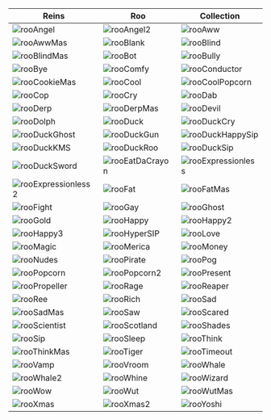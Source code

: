 Reins | Roo | Collection 
--- | --- | --- 
![rooAngel][rooAngel] |![rooAngel2][rooAngel2] |![rooAww][rooAww]
![rooAwwMas][rooAwwMas] |![rooBlank][rooBlank] |![rooBlind][rooBlind]
![rooBlindMas][rooBlindMas] |![rooBot][rooBot] |![rooBully][rooBully]
![rooBye][rooBye] |![rooComfy][rooComfy] |![rooConductor][rooConductor]
![rooCookieMas][rooCookieMas] |![rooCool][rooCool] |![rooCoolPopcorn][rooCoolPopcorn]
![rooCop][rooCop] |![rooCry][rooCry] |![rooDab][rooDab]
![rooDerp][rooDerp] |![rooDerpMas][rooDerpMas] |![rooDevil][rooDevil]
![rooDolph][rooDolph] |![rooDuck][rooDuck] |![rooDuckCry][rooDuckCry]
![rooDuckGhost][rooDuckGhost] |![rooDuckGun][rooDuckGun] |![rooDuckHappySip][rooDuckHappySip]
![rooDuckKMS][rooDuckKMS] |![rooDuckRoo][rooDuckRoo] |![rooDuckSip][rooDuckSip]
![rooDuckSword][rooDuckSword] |![rooEatDaCrayon][rooEatDaCrayon] |![rooExpressionless][rooExpressionless]
![rooExpressionless2][rooExpressionless2] |![rooFat][rooFat] |![rooFatMas][rooFatMas]
![rooFight][rooFight] |![rooGay][rooGay] |![rooGhost][rooGhost]
![rooGold][rooGold] |![rooHappy][rooHappy] |![rooHappy2][rooHappy2]
![rooHappy3][rooHappy3] |![rooHyperSIP][rooHyperSIP] |![rooLove][rooLove]
![rooMagic][rooMagic] |![rooMerica][rooMerica] |![rooMoney][rooMoney]
![rooNudes][rooNudes] |![rooPirate][rooPirate] |![rooPog][rooPog]
![rooPopcorn][rooPopcorn] |![rooPopcorn2][rooPopcorn2] |![rooPresent][rooPresent]
![rooPropeller][rooPropeller] |![rooRage][rooRage] |![rooReaper][rooReaper]
![rooRee][rooRee] |![rooRich][rooRich] |![rooSad][rooSad]
![rooSadMas][rooSadMas] |![rooSaw][rooSaw] |![rooScared][rooScared]
![rooScientist][rooScientist] |![rooScotland][rooScotland] |![rooShades][rooShades]
![rooSip][rooSip] |![rooSleep][rooSleep] |![rooThink][rooThink]
![rooThinkMas][rooThinkMas] |![rooTiger][rooTiger] |![rooTimeout][rooTimeout]
![rooVamp][rooVamp] |![rooVroom][rooVroom] |![rooWhale][rooWhale]
![rooWhale2][rooWhale2] |![rooWhine][rooWhine] |![rooWizard][rooWizard]
![rooWow][rooWow] |![rooWut][rooWut] |![rooWutMas][rooWutMas]
![rooXmas][rooXmas] |![rooXmas2][rooXmas2] |![rooYoshi][rooYoshi]



[rooAngel]: roo's/rooAngel.png
[rooAngel2]: roo's/rooAngel2.png
[rooAww]: roo's/rooAww.png
[rooAwwMas]: roo's/rooAwwMas.png
[rooBlank]: roo's/rooBlank.png
[rooBlind]: roo's/rooBlind.png
[rooBlindMas]: roo's/rooBlindMas.png
[rooBot]: roo's/rooBot.png
[rooBully]: roo's/rooBully.png
[rooBye]: roo's/rooBye.png
[rooComfy]: roo's/rooComfy.png
[rooConductor]: roo's/rooConductor.png
[rooCookieMas]: roo's/rooCookieMas.png
[rooCool]: roo's/rooCool.png
[rooCoolPopcorn]: roo's/rooCoolPopcorn.png
[rooCop]: roo's/rooCop.png
[rooCry]: roo's/rooCry.png
[rooDab]: roo's/rooDab.png
[rooDerp]: roo's/rooDerp.png
[rooDerpMas]: roo's/rooDerpMas.png
[rooDevil]: roo's/rooDevil.png
[rooDolph]: roo's/rooDolph.png
[rooDuck]: roo's/rooDuck.png
[rooDuckCry]: roo's/rooDuckCry.png
[rooDuckGhost]: roo's/rooDuckGhost.png
[rooDuckGun]: roo's/rooDuckGun.png
[rooDuckHappySip]: roo's/rooDuckHappySip.png
[rooDuckKMS]: roo's/rooDuckKMS.png
[rooDuckRoo]: roo's/rooDuckRoo.png
[rooDuckSip]: roo's/rooDuckSip.png
[rooDuckSword]: roo's/rooDuckSword.png
[rooEatDaCrayon]: roo's/rooEatDaCrayon.png
[rooExpressionless]: roo's/rooExpressionless.png
[rooExpressionless2]: roo's/rooExpressionless2.png
[rooFat]: roo's/rooFat.png
[rooFatMas]: roo's/rooFatMas.png
[rooFight]: roo's/rooFight.png
[rooGay]: roo's/rooGay.png
[rooGhost]: roo's/rooGhost.png
[rooGold]: roo's/rooGold.png
[rooHappy]: roo's/rooHappy.png
[rooHappy2]: roo's/rooHappy2.png
[rooHappy3]: roo's/rooHappy3.png
[rooHyperSIP]: roo's/rooHyperSIP.png
[rooLove]: roo's/rooLove.png
[rooMagic]: roo's/rooMagic.png
[rooMerica]: roo's/rooMerica.png
[rooMoney]: roo's/rooMoney.png
[rooNudes]: roo's/rooNudes.png
[rooPirate]: roo's/rooPirate.png
[rooPog]: roo's/rooPog.png
[rooPopcorn]: roo's/rooPopcorn.png
[rooPopcorn2]: roo's/rooPopcorn2.png
[rooPresent]: roo's/rooPresent.png
[rooPropeller]: roo's/rooPropeller.png
[rooRage]: roo's/rooRage.png
[rooReaper]: roo's/rooReaper.png
[rooRee]: roo's/rooRee.png
[rooRich]: roo's/rooRich.png
[rooSad]: roo's/rooSad.png
[rooSadMas]: roo's/rooSadMas.png
[rooSaw]: roo's/rooSaw.png
[rooScared]: roo's/rooScared.png
[rooScientist]: roo's/rooScientist.png
[rooScotland]: roo's/rooScotland.png
[rooShades]: roo's/rooShades.png
[rooSip]: roo's/rooSip.png
[rooSleep]: roo's/rooSleep.png
[rooThink]: roo's/rooThink.png
[rooThinkMas]: roo's/rooThinkMas.png
[rooTiger]: roo's/rooTiger.png
[rooTimeout]: roo's/rooTimeout.png
[rooVamp]: roo's/rooVamp.png
[rooVroom]: roo's/rooVroom.png
[rooWhale]: roo's/rooWhale.png
[rooWhale2]: roo's/rooWhale2.png
[rooWhine]: roo's/rooWhine.png
[rooWizard]: roo's/rooWizard.png
[rooWow]: roo's/rooWow.png
[rooWut]: roo's/rooWut.png
[rooWutMas]: roo's/rooWutMas.png
[rooXmas]: roo's/rooXmas.png
[rooXmas2]: roo's/rooXmas2.png
[rooYoshi]: roo's/rooYoshi.png
